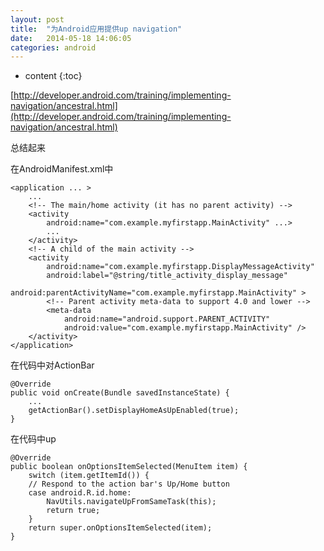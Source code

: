 ```yaml
---
layout: post
title:  "为Android应用提供up navigation"
date:   2014-05-18 14:06:05
categories: android
---
```


* content
{:toc}

[http://developer.android.com/training/implementing-navigation/ancestral.html](http://developer.android.com/training/implementing-navigation/ancestral.html)

总结起来

在AndroidManifest.xml中

    <application ... >
        ...
        <!-- The main/home activity (it has no parent activity) -->
        <activity
            android:name="com.example.myfirstapp.MainActivity" ...>
            ...
        </activity>
        <!-- A child of the main activity -->
        <activity
            android:name="com.example.myfirstapp.DisplayMessageActivity"
            android:label="@string/title_activity_display_message"
            android:parentActivityName="com.example.myfirstapp.MainActivity" >
            <!-- Parent activity meta-data to support 4.0 and lower -->
            <meta-data
                android:name="android.support.PARENT_ACTIVITY"
                android:value="com.example.myfirstapp.MainActivity" />
        </activity>
    </application>
    
在代码中对ActionBar

    @Override
    public void onCreate(Bundle savedInstanceState) {
        ...
        getActionBar().setDisplayHomeAsUpEnabled(true);
    }
    
在代码中up

    @Override
    public boolean onOptionsItemSelected(MenuItem item) {
        switch (item.getItemId()) {
        // Respond to the action bar's Up/Home button
        case android.R.id.home:
            NavUtils.navigateUpFromSameTask(this);
            return true;
        }
        return super.onOptionsItemSelected(item);
    }
    
